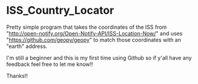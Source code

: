 # ISS_Country_Locator

Pretty simple program that takes the coordinates of the ISS from "http://open-notify.org/Open-Notify-API/ISS-Location-Now/" and uses "https://github.com/geopy/geopy" to match those coordinates with an "earth" address.

I'm still a beginner and this is my first time using Github so if y'all have any feedback feel free to let me know!!

Thanks!!
